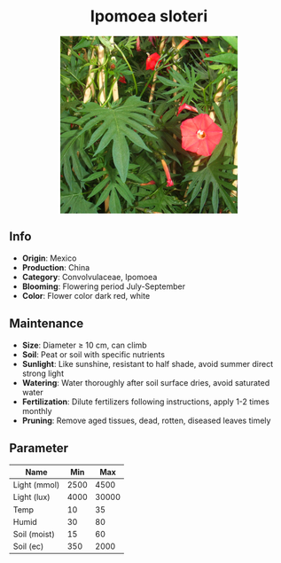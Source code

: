 <h1 align='center'>Ipomoea sloteri</h1>
<p align="center">
    <img 
        align='center'
        width='320'
        src="../images/ipomoea sloteri.png" 
        alt='Ipomoea sloteri' />
</p>

## Info

 - **Origin**: Mexico
 - **Production**: China
 - **Category**: Convolvulaceae, Ipomoea
 - **Blooming**: Flowering period July-September
 - **Color**: Flower color dark red, white

## Maintenance

 - **Size**: Diameter ≥ 10 cm, can climb
 - **Soil**: Peat or soil with specific nutrients
 - **Sunlight**: Like sunshine, resistant to half shade, avoid summer direct strong light
 - **Watering**: Water thoroughly after soil surface dries, avoid saturated water
 - **Fertilization**: Dilute fertilizers following instructions, apply 1-2 times monthly
 - **Pruning**: Remove aged tissues, dead, rotten, diseased leaves timely

## Parameter

| Name         | Min  | Max   |
|--------------|------|-------|
| Light (mmol) | 2500 | 4500  |
| Light (lux)  | 4000 | 30000 |
| Temp         | 10    | 35    |
| Humid        | 30   | 80    |
| Soil (moist) | 15   | 60    |
| Soil (ec)    | 350  | 2000  |